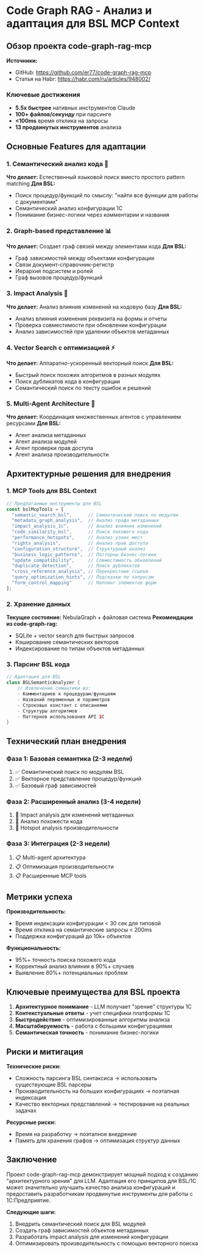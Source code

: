 # Code Graph RAG - Анализ и адаптация для BSL MCP Context

## Обзор проекта code-graph-rag-mcp

**Источники:**
- GitHub: https://github.com/er77/code-graph-rag-mcp
- Статья на Habr: https://habr.com/ru/articles/948002/

### Ключевые достижения
- **5.5x быстрее** нативных инструментов Claude
- **100+ файлов/секунду** при парсинге
- **<100ms** время отклика на запросы
- **13 продвинутых инструментов** анализа

## Основные Features для адаптации

### 1. Семантический анализ кода 🎯
**Что делает:** Естественный языковой поиск вместо простого pattern matching
**Для BSL:** 
- Поиск процедур/функций по смыслу: "найти все функции для работы с документами"
- Семантический анализ конфигурации 1С
- Понимание бизнес-логики через комментарии и названия

### 2. Graph-based представление 📊
**Что делает:** Создает граф связей между элементами кода
**Для BSL:**
- Граф зависимостей между объектами конфигурации
- Связи документ-справочник-регистр
- Иерархия подсистем и ролей
- Граф вызовов процедур/функций

### 3. Impact Analysis 🔄
**Что делает:** Анализ влияния изменений на кодовую базу
**Для BSL:**
- Анализ влияния изменения реквизита на формы и отчеты
- Проверка совместимости при обновлении конфигурации
- Анализ зависимостей при удалении объектов метаданных

### 4. Vector Search с оптимизацией ⚡
**Что делает:** Аппаратно-ускоренный векторный поиск
**Для BSL:**
- Быстрый поиск похожих алгоритмов в разных модулях
- Поиск дубликатов кода в конфигурации
- Семантический поиск по тексту ошибок и решений

### 5. Multi-Agent Architecture 🤖
**Что делает:** Координация множественных агентов с управлением ресурсами
**Для BSL:**
- Агент анализа метаданных
- Агент анализа модулей
- Агент проверки прав доступа
- Агент анализа производительности

## Архитектурные решения для внедрения

### 1. MCP Tools для BSL Context

```typescript
// Предлагаемые инструменты для BSL
const bslMcpTools = [
  "semantic_search_bsl",      // Семантический поиск по модулям
  "metadata_graph_analysis",  // Анализ графа метаданных  
  "impact_analysis_1c",       // Анализ влияния изменений
  "code_similarity_bsl",      // Поиск похожего кода
  "performance_hotspots",     // Анализ узких мест
  "rights_analysis",          // Анализ прав доступа
  "configuration_structure",  // Структурный анализ
  "business_logic_patterns",  // Паттерны бизнес-логики
  "update_compatibility",     // Совместимость обновлений
  "duplicate_detection",      // Поиск дубликатов
  "cross_reference_analysis", // Перекрестные ссылки
  "query_optimization_hints", // Подсказки по запросам
  "form_control_mapping"      // Маппинг элементов форм
];
```

### 2. Хранение данных

**Текущее состояние:** NebulaGraph + файловая система
**Рекомендации из code-graph-rag:**
- SQLite + vector search для быстрых запросов
- Кэширование семантических векторов
- Индексирование по типам объектов метаданных

### 3. Парсинг BSL кода

```kotlin
// Адаптация для BSL
class BSLSemanticAnalyzer {
    // Извлечение семантики из:
    - Комментариев к процедурам/функциям
    - Названий переменных и параметров  
    - Строковых констант с описаниями
    - Структуры алгоритмов
    - Паттернов использования API 1С
}
```

## Технический план внедрения

### Фаза 1: Базовая семантика (2-3 недели)
1. ✅ Семантический поиск по модулям BSL
2. ✅ Векторное представление процедур/функций  
3. ✅ Базовый граф зависимостей

### Фаза 2: Расширенный анализ (3-4 недели)  
1. 🔄 Impact analysis для изменений метаданных
2. 🔄 Анализ похожести кода
3. 🔄 Hotspot analysis производительности

### Фаза 3: Интеграция (2-3 недели)
1. 📋 Multi-agent архитектура
2. 📋 Оптимизация производительности
3. 📋 Расширенные MCP tools

## Метрики успеха

**Производительность:**
- Время индексации конфигурации < 30 сек для типовой
- Время отклика на семантические запросы < 200ms
- Поддержка конфигураций до 10k+ объектов

**Функциональность:**  
- 95%+ точность поиска похожего кода
- Корректный анализ влияния в 90%+ случаев
- Выявление 80%+ потенциальных проблем

## Ключевые преимущества для BSL проекта

1. **Архитектурное понимание** - LLM получает "зрение" структуры 1С
2. **Контекстуальные ответы** - учет специфики платформы 1С
3. **Быстродействие** - оптимизированные алгоритмы анализа
4. **Масштабируемость** - работа с большими конфигурациями
5. **Семантическая точность** - понимание бизнес-логики

## Риски и митигация

**Технические риски:**
- Сложность парсинга BSL синтаксиса → использовать существующие BSL парсеры
- Производительность на больших конфигурациях → поэтапная индексация
- Качество векторных представлений → тестирование на реальных задачах

**Ресурсные риски:**
- Время на разработку → поэтапное внедрение
- Память для хранения графов → оптимизация структур данных

## Заключение

Проект code-graph-rag-mcp демонстрирует мощный подход к созданию "архитектурного зрения" для LLM. Адаптация его принципов для BSL/1С может значительно улучшить качество анализа конфигураций и предоставить разработчикам продвинутые инструменты для работы с 1С:Предприятие.

**Следующие шаги:**
1. Внедрить семантический поиск для BSL модулей
2. Создать граф зависимостей объектов метаданных  
3. Разработать impact analysis для изменений конфигурации
4. Оптимизировать производительность с помощью векторного поиска
